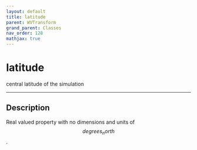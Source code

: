 ```yaml
---
layout: default
title: latitude
parent: WVTransform
grand_parent: Classes
nav_order: 128
mathjax: true
---
```


#  latitude

central latitude of the simulation


---

## Description
Real valued property with no dimensions and units of $$degrees_north$$.


